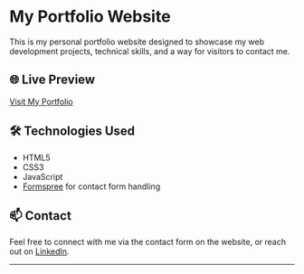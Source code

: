 # My Portfolio Website

This is my personal portfolio website designed to showcase my web development projects, technical skills, and a way for visitors to contact me.

## 🌐 Live Preview
[Visit My Portfolio](https://your-username.github.io/portfolio-website/) <!-- Update this link if you're using GitHub Pages -->

## 🛠️ Technologies Used
- HTML5
- CSS3
- JavaScript
- [Formspree](https://formspree.io) for contact form handling

## 📫 Contact
Feel free to connect with me via the contact form on the website, or reach out on [LinkedIn](https://www.linkedin.com/in/your-profile).

---

